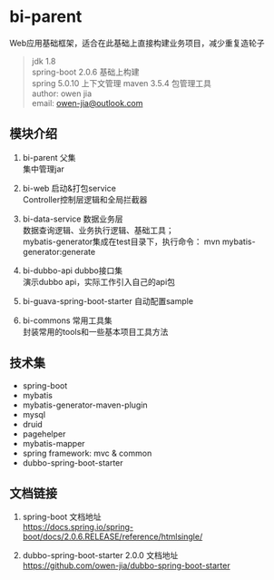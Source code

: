 # bi-parent 
Web应用基础框架，适合在此基础上直接构建业务项目，减少重复造轮子

> jdk 1.8     
> spring-boot 2.0.6 基础上构建  
> spring 5.0.10 上下文管理
> maven 3.5.4 包管理工具   
> author: owen jia  
> email: owen-jia@outlook.com

## 模块介绍

1. bi-parent 父集  
集中管理jar  

2. bi-web 启动&打包service   
Controller控制层逻辑和全局拦截器

3. bi-data-service 数据业务层   
数据查询逻辑、业务执行逻辑、基础工具；  
mybatis-generator集成在test目录下，执行命令： mvn mybatis-generator:generate  

4. bi-dubbo-api dubbo接口集  
演示dubbo api，实际工作引入自己的api包

5. bi-guava-spring-boot-starter 自动配置sample

6. bi-commons 常用工具集  
封装常用的tools和一些基本项目工具方法

## 技术集

* spring-boot
* mybatis
* mybatis-generator-maven-plugin
* mysql
* druid
* pagehelper
* mybatis-mapper
* spring framework: mvc & common
* dubbo-spring-boot-starter

## 文档链接

1. spring-boot 文档地址    
https://docs.spring.io/spring-boot/docs/2.0.6.RELEASE/reference/htmlsingle/  
 
2. dubbo-spring-boot-starter 2.0.0 文档地址    
https://github.com/owen-jia/dubbo-spring-boot-starter


